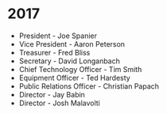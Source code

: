 # 2017

* President - Joe Spanier
* Vice President - Aaron Peterson
* Treasurer - Fred Bliss
* Secretary - David Longanbach
* Chief Technology Officer - Tim Smith
* Equipment Officer - Ted Hardesty
* Public Relations Officer - Christian Papach
* Director - Jay Babin
* Director - Josh Malavolti


